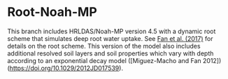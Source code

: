 # Root-Noah-MP 

This branch includes HRLDAS/Noah-MP version 4.5 with a dynamic root scheme that simulates deep root water uptake. See [Fan et al. (2017)](https://doi.org/10.1073/pnas.1712381114) for details on the root scheme. This version of the model also includes additional resolved soil layers and soil properties which vary with depth according to an exponential decay model ([Miguez-Macho and Fan 2012])(https://doi.org/10.1029/2012JD017539). 
